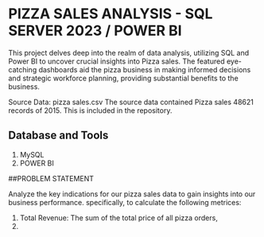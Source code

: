 # PIZZA SALES ANALYSIS - SQL SERVER 2023 / POWER BI

This project delves deep into the realm of data analysis, utilizing SQL and Power BI to uncover crucial insights into Pizza sales. The featured eye-catching dashboards aid the pizza business in making informed decisions and strategic workforce planning, providing substantial benefits to the business.

Source Data:
pizza sales.csv
The source data contained Pizza sales 48621 records of 2015. This is included in the repository.

## Database and Tools
1. MySQL
2. POWER BI

##PROBLEM STATEMENT

Analyze the key indications for our pizza sales data to gain insights into our business performance. specifically, to calculate the following metrices:

1. Total Revenue: The sum of the total price of all pizza orders,
2. 
